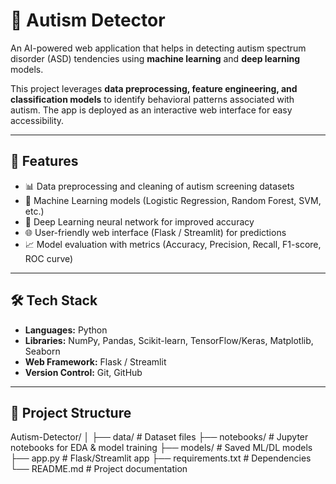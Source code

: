 # 🧠 Autism Detector

An AI-powered web application that helps in detecting autism spectrum disorder (ASD) tendencies using **machine learning** and **deep learning** models.  

This project leverages **data preprocessing, feature engineering, and classification models** to identify behavioral patterns associated with autism. The app is deployed as an interactive web interface for easy accessibility.

---

## 🚀 Features
- 📊 Data preprocessing and cleaning of autism screening datasets  
- 🤖 Machine Learning models (Logistic Regression, Random Forest, SVM, etc.)  
- 🧠 Deep Learning neural network for improved accuracy  
- 🌐 User-friendly web interface (Flask / Streamlit) for predictions  
- 📈 Model evaluation with metrics (Accuracy, Precision, Recall, F1-score, ROC curve)  

---

## 🛠️ Tech Stack
- **Languages:** Python  
- **Libraries:** NumPy, Pandas, Scikit-learn, TensorFlow/Keras, Matplotlib, Seaborn  
- **Web Framework:** Flask / Streamlit  
- **Version Control:** Git, GitHub  

---

## 📂 Project Structure
Autism-Detector/
│
├── data/ # Dataset files
├── notebooks/ # Jupyter notebooks for EDA & model training
├── models/ # Saved ML/DL models
├── app.py # Flask/Streamlit app
├── requirements.txt # Dependencies
└── README.md # Project documentation

